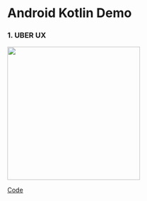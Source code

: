 # Android Kotlin Demo



### 1. UBER UX

<img src="https://github.com/punit9l/Android-Kotlin-Demo/raw/master/screen_shots//uber_ux.gif" width=300></img>

[Code](https://github.com/punit9l/Android-Kotlin-Demo/tree/master/app/src/main/java/com/t9l/androidkotlindemo/uberUX)
